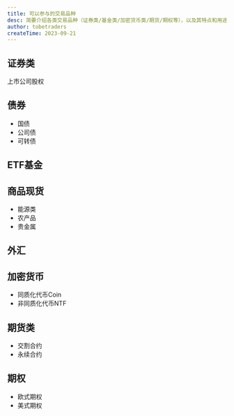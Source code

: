 ```yaml
---
title: 可以参与的交易品种
desc: 简要介绍各类交易品种（证券类/基金类/加密货币类/期货/期权等），以及其特点和用途
author: tobetraders
createTime: 2023-09-21
---
```


## 证券类
  上市公司股权
  
## 债券
* 国债
* 公司债
* 可转债

## ETF基金

## 商品现货
* 能源类
* 农产品
* 贵金属
    
## 外汇

## 加密货币
* 同质化代币Coin
* 非同质化代币NTF
  
## 期货类
* 交割合约
* 永续合约

## 期权
* 欧式期权
* 美式期权
 
